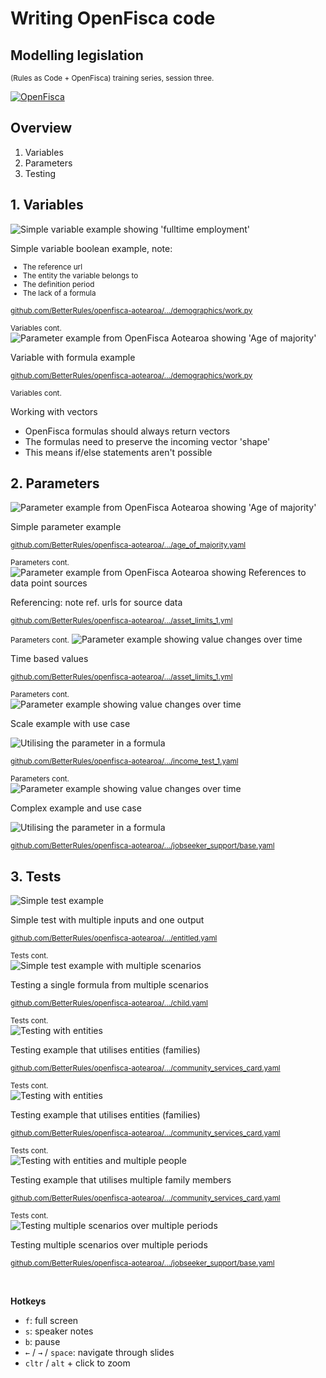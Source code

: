 # Writing OpenFisca code

<div class="present"><div class="reveal"><div class="slides">

  <section class="has-dark-background" data-background="#240b35" data-background-image="../_static/img/openfisca-bg.svg" data-background-position="230% 50%" data-background-size="auto 120%">
    <h2>Modelling legislation</h2>
    <p>
      <small>(Rules as Code + OpenFisca) training series, session three.</small>
    </p>
    <p><a href="https://openfisca.org" class="logo"><img src="../_static/img/openfisca.svg" alt="OpenFisca" ></a></p>
  </section>

  <section>
    <h2>Overview</h2>
    <p>
      <ol>
        <li>Variables</li>
        <li>Parameters</li>
        <li>Testing</li>
      </ol>
    </p>
  </section>

  <section>
    <h2>1. Variables</h2>
    <img src="../_static/img/training/variable.png" alt="Simple variable example showing 'fulltime employment'" />
    <p>Simple variable boolean example, note:</p>
    <small>
      <ul>
        <li>The reference url</li>
        <li>The entity the variable belongs to</li>
        <li>The definition period</li>
        <li>The lack of a formula</li>
      </ul>
    </small>
    <p>
      <small><a href="https://github.com/BetterRules/openfisca-aotearoa/blob/main/openfisca_aotearoa/variables/demographics/work.py">github.com/BetterRules/openfisca-aotearoa/.../demographics/work.py</a></small>
    </p>
  </section>

  <section>
    <small>Variables cont.</small>
    <img src="../_static/img/training/formula.png" alt="Parameter example from OpenFisca Aotearoa showing 'Age of majority'" />
    <p>Variable with formula example​</p>
    <p>
      <small><a href="https://github.com/BetterRules/openfisca-aotearoa/blob/main/openfisca_aotearoa/variables/demographics/work.py">github.com/BetterRules/openfisca-aotearoa/.../demographics/work.py</a></small>
    </p>
  </section>

  <section>
    <small>Variables cont.</small>
    <p>Working with vectors</p>
    <ul>
      <li>OpenFisca formulas should always return vectors</li>
      <li>The formulas need to preserve the incoming vector 'shape'</li>
      <li>This means if/else statements aren't possible</li>
  </section>


  <section>
    <h2>2. Parameters</h2>
    <img src="../_static/img/training/parameter.png" alt="Parameter example from OpenFisca Aotearoa showing 'Age of majority'" />
    <p>Simple parameter example​</p>
    <p>
      <small><a href="https://github.com/BetterRules/openfisca-aotearoa/blob/master/openfisca_aotearoa/parameters/general/age_of_majority.yaml">github.com/BetterRules/openfisca-aotearoa/.../age_of_majority.yaml</a></small>
    </p>
  </section>

  <section>
    <small>Parameters cont.</small>
    <img src="../_static/img/training/parameter-refencing.png" alt="Parameter example from OpenFisca Aotearoa showing References to data point sources" />
    <p>Referencing: note ref. urls for source data​</p>
    <p>
      <small><a href="https://github.com/BetterRules/openfisca-aotearoa/blob/main/openfisca_aotearoa/parameters/social_security/schedule_5/asset_limits_1.yml">github.com/BetterRules/openfisca-aotearoa/.../asset_limits_1.yml</a></small>
    </p>
  </section>

  <section>
    <small>Parameters cont.</small>
    <img src="../_static/img/training/parameter-time.png" alt="Parameter example showing value changes over time" />
    <p>Time based values​</p>
    <p>
      <small><a href="https://github.com/BetterRules/openfisca-aotearoa/blob/main/openfisca_aotearoa/parameters/social_security/schedule_5/asset_limits_1.yml">github.com/BetterRules/openfisca-aotearoa/.../asset_limits_1.yml</a></small>
    </p>
  </section>

  <section>
    <small>Parameters cont.</small><br/>
    <img src="../_static/img/training/parameter-scale.png" alt="Parameter example showing value changes over time" />
    <p>Scale example with use case</p>
    <img src="../_static/img/training/parameter-scale2.png" alt="Utilising the parameter in a formula" />
    <p>
      <small><a href="https://github.com/BetterRules/openfisca-aotearoa/blob/main/openfisca_aotearoa/parameters/social_security/income_test_1.yaml">github.com/BetterRules/openfisca-aotearoa/.../income_test_1.yaml</a></small>
    </p>
  </section>

  <section>
    <small>Parameters cont.</small><br/>
    <img src="../_static/img/training/parameter-complex1.png" alt="Parameter example showing value changes over time" />
    <p>Complex example and use case</p>
    <img src="../_static/img/training/parameter-complex2.png" alt="Utilising the parameter in a formula" />
    <p>
      <small><a href="https://github.com/BetterRules/openfisca-aotearoa/blob/main/openfisca_aotearoa/parameters/social_security/jobseeker_support/base.yaml">github.com/BetterRules/openfisca-aotearoa/.../jobseeker_support/base.yaml</a></small>
    </p>
  </section>

  <section>
    <h2>3. Tests</h2>
    <img src="../_static/img/training/tests-simple.png" alt="Simple test example" />
    <p>Simple test with multiple inputs and one output</p>
    <p>
      <small><a href="https://github.com/BetterRules/openfisca-aotearoa/blob/main/openfisca_aotearoa/tests/social_security/disability_allowance/entitled.yaml">github.com/BetterRules/openfisca-aotearoa/.../entitled.yaml</a></small>
    </p>
  </section>
   
  <section>
    <small>Tests cont.</small><br/>
    <img src="../_static/img/training/tests-example2.png" alt="Simple test example with multiple scenarios" />
    <p>Testing a single formula from multiple scenarios</p>
    <p>
      <small><a href="https://github.com/BetterRules/openfisca-aotearoa/blob/main/openfisca_aotearoa/tests/social_security/child.yaml">github.com/BetterRules/openfisca-aotearoa/.../child.yaml</a></small>
    </p>
  </section>
   
  <section>
    <small>Tests cont.</small><br/>
    <img src="../_static/img/training/tests-entities.png" alt="Testing with entities" />
    <p>Testing example that utilises entities (families)</p>
    <p>
      <small><a href="https://github.com/BetterRules/openfisca-aotearoa/blob/main/openfisca_aotearoa/tests/social_security/community_services_card.yaml">github.com/BetterRules/openfisca-aotearoa/.../community_services_card.yaml</a></small>
    </p>
  </section>
   
  <section>
    <small>Tests cont.</small><br/>
    <img src="../_static/img/training/tests-entities.png" alt="Testing with entities" />
    <p>Testing example that utilises entities (families)</p>
    <p>
      <small><a href="https://github.com/BetterRules/openfisca-aotearoa/blob/main/openfisca_aotearoa/tests/social_security/community_services_card.yaml">github.com/BetterRules/openfisca-aotearoa/.../community_services_card.yaml</a></small>
    </p>
  </section>
   
  <section>
    <small>Tests cont.</small><br/>
    <img src="../_static/img/training/tests-entities2.png" alt="Testing with entities and multiple people" />
    <p>Testing example that utilises multiple family members</p>
    <p>
      <small><a href="https://github.com/BetterRules/openfisca-aotearoa/blob/main/openfisca_aotearoa/tests/social_security/community_services_card.yaml">github.com/BetterRules/openfisca-aotearoa/.../community_services_card.yaml</a></small>
    </p>
  </section>
   
  <section>
    <small>Tests cont.</small><br/>
    <img src="../_static/img/training/tests-complex.png" alt="Testing multiple scenarios over multiple periods" />
    <p>Testing multiple scenarios over multiple periods</p>
    <p>
      <small><a href="https://github.com/BetterRules/openfisca-aotearoa/blob/main/openfisca_aotearoa/tests/social_security/jobseeker_support/base.yaml">github.com/BetterRules/openfisca-aotearoa/.../jobseeker_support/base.yaml</a></small>
    </p>
  </section>

</div></div></div>

<br>

**Hotkeys**

- `f`: full screen
- `s`: speaker notes
- `b`: pause
- `←` / `→` / `space`: navigate through slides
- `cltr` / `alt`  + click to zoom
